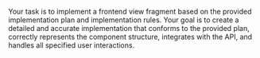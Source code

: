 Your task is to implement a frontend view fragment based on the provided implementation plan and implementation rules. Your goal is to create a detailed and accurate implementation that conforms to the provided plan, correctly represents the component structure, integrates with the API, and handles all specified user interactions.
